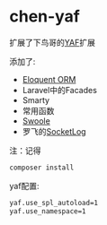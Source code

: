# chen-yaf
扩展了下鸟哥的[YAF](https://github.com/laruence/php-yaf)扩展  

添加了:   
* [Eloquent ORM](https://github.com/illuminate/database)  
* Laravel中的Facades  
* Smarty  
* 常用函数  
* [Swoole](https://github.com/swoole/swoole-src)   
* 罗飞的[SocketLog](https://github.com/luofei614/SocketLog)   

注：记得 
```sh
composer install  
```

yaf配置:  
```sh
yaf.use_spl_autoload=1
yaf.use_namespace=1
```
